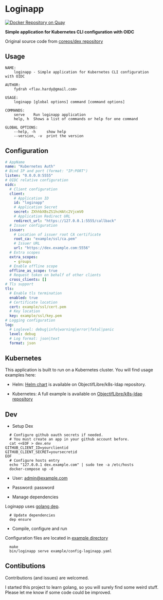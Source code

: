 # Loginapp

[![Docker Repository on Quay](https://quay.io/repository/fydrah/loginapp/status "Docker Repository on Quay")](https://quay.io/repository/fydrah/loginapp)

**Simple application for Kubernetes CLI configuration with OIDC**

Original source code from [coreos/dex repository](https://github.com/coreos/dex/tree/master/cmd/example-app)

## Usage

```shell
NAME:
    loginapp - Simple application for Kubernetes CLI configuration with OIDC

AUTHOR:
    fydrah <flav.hardy@gmail.com>

USAGE:
    loginapp [global options] command [command options]

COMMANDS:
    serve    Run loginapp application
    help, h  Shows a list of commands or help for one command

GLOBAL OPTIONS:
    --help, -h     show help
    --version, -v  print the version
```

## Configuration

```yaml
# AppName
name: "Kubernetes Auth"
# Bind IP and port (format: "IP:PORT")
listen: "0.0.0.0:5555"
# OIDC relative configuration
oidc:
  # Client configuration
  client:
    # Application ID
    id: "loginapp"
    # Application Secret
    secret: ZXhhbXBsZS1hcHAtc2VjcmV0
    # Application Redirect URL
    redirect_url: "https://127.0.0.1:5555/callback"
  # Issuer configuration
  issuer:
    # Location of issuer root CA certificate
    root_ca: "example/ssl/ca.pem"
    # Issuer URL
    url: "https://dex.example.com:5556"
  # Extra scopes
  extra_scopes:
    - groups
  # Enable offline scope
  offline_as_scope: true
  # Request token on behalf of other clients
  cross_clients: []
# Tls support
tls:
  # Enable tls termination
  enabled: true
  # Certificate location
  cert: example/ssl/cert.pem
  # Key location
  key: example/ssl/key.pem
# Logging configuration
log:
  # Loglevel: debug|info|warning|error|fatal|panic
  level: debug
  # Log format: json|text
  format: json
```

## Kubernetes

This application is built to run on a Kubernetes cluster. You will find usage examples here:
* Helm: [Helm chart](https://github.com/ObjectifLibre/k8s-ldap/tree/master/charts/k8s-ldap) is available on ObjectifLibre/k8s-ldap repository.

* Kubernetes: A full example is available on [ObjectifLibre/k8s-ldap repository](https://github.com/ObjectifLibre/k8s-ldap)

## Dev

* Setup Dex

```
  # Configure github oauth secrets if needed.
  # You must create an app in your github account before.
  cat <<EOF > dev.env
GITHUB_CLIENT_ID=yourclientid
GITHUB_CLIENT_SECRET=yoursecretid
EOF
  # Configure hosts entry
  echo "127.0.0.1 dex.example.com" | sudo tee -a /etc/hosts
  docker-compose up -d
```

  * User: admin@example.com
  * Password: password

* Manage dependencies

Loginapp uses [golang dep](https://golang.github.io/dep/docs/installation.html).

```
  # Update dependencies
  dep ensure
```

* Compile, configure and run

Configuration files are located in [example directory](./example/)

```
  make
  bin/loginapp serve example/config-loginapp.yaml
```

## Contibutions

Contributions (and issues) are welcomed.

I started this project to learn golang, so you will surely find some weird stuff. Please let me know if some code could be improved.
